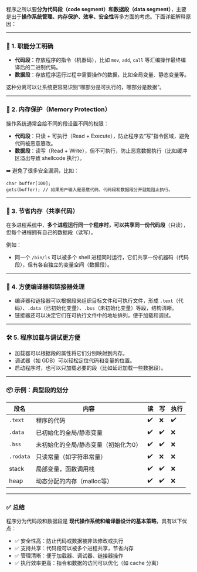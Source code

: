 程序之所以要**分为代码段（code segment）和数据段（data segment）**，主要是出于**操作系统管理、内存保护、效率、安全性**等多方面的考虑。下面详细解释原因：

------

### 🧠 1. **职能分工明确**

- **代码段**：存放程序的指令（机器码），比如 `mov`, `add`, `call` 等汇编操作最终编译后的二进制代码。
- **数据段**：存放程序运行过程中需要操作的数据，比如全局变量、静态变量等。

这种分离可以让系统更容易识别“哪部分是可执行的，哪部分是数据”。

------

### 🔐 2. **内存保护（Memory Protection）**

操作系统通常会给不同的段设置不同的权限：

- **代码段**：只读 + 可执行（Read + Execute），防止程序去“写”指令区域，避免代码被恶意篡改。
- **数据段**：读写（Read + Write），但不可执行，防止恶意数据执行（比如缓冲区溢出导致 shellcode 执行）。

➡️ 避免了很多安全漏洞，比如：

```
char buffer[100];
gets(buffer); // 如果用户输入是恶意代码，代码段和数据段分开就能阻止执行。
```

------

### 💾 3. **节省内存（共享代码）**

在多进程系统中，**多个进程运行同一个程序时，可以共享同一份代码段**（只读），但每个进程拥有自己的数据段（读写）。

例如：

- 同一个 `/bin/ls` 可以被多个 shell 进程同时运行，它们共享一份机器码（代码段），但有各自独立的变量空间（数据段）。

------

### 📐 4. **方便编译器和链接器处理**

- 编译器和链接器可以根据段来组织目标文件和可执行文件，形成 `.text`（代码）、`.data`（已初始化变量）、`.bss`（未初始化变量）等段，结构清晰。
- 链接器还可以决定它们在可执行文件中的地址排列，便于加载和调试。

------

### 🛠️ 5. **程序加载与调试更方便**

- 加载器可以根据段的属性将它们分别映射到内存。
- 调试器（如 GDB）可以轻松定位代码和变量的位置。
- 启动程序时，也可以只加载必要的段（比如延迟加载一些数据段）。

------

### 📦 示例：典型段的划分

| 段名      | 内容                                 | 读   | 写   | 执行 |
| --------- | ------------------------------------ | ---- | ---- | ---- |
| `.text`   | 程序的代码                           | ✔️    | ❌    | ✔️    |
| `.data`   | 已初始化的全局/静态变量              | ✔️    | ✔️    | ❌    |
| `.bss`    | 未初始化的全局/静态变量（初始化为0） | ✔️    | ✔️    | ❌    |
| `.rodata` | 只读常量（如字符串常量）             | ✔️    | ❌    | ❌    |
| stack     | 局部变量，函数调用栈                 | ✔️    | ✔️    | ❌    |
| heap      | 动态分配的内存（malloc等）           | ✔️    | ✔️    | ❌    |



------

### ✅ 总结

程序分为代码段和数据段是 **现代操作系统和编译器设计的基本策略**，具有以下优点：

- ✅ 安全性高：防止代码或数据被非法修改或执行
- ✅ 支持共享：代码段可以被多个进程共享，节省内存
- ✅ 管理清晰：便于加载器、调试器、链接器操作
- ✅ 执行效率更高：指令和数据的访问可以优化（如 cache 分离）
